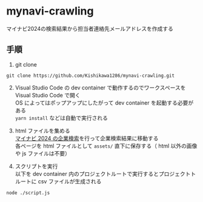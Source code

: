 # mynavi-crawling

マイナビ2024の検索結果から担当者連絡先メールアドレスを作成する

## 手順

1. git clone
  ```
  git clone https://github.com/Kishikawa1286/mynavi-crawling.git
  ```

2. Visual Studio Code の dev container で動作するのでワークスペースを Visual Studio Code で開く  
  OS によってはポップアップにしたがって dev container を起動する必要がある  
  `yarn install` などは自動で実行される

3. html ファイルを集める  
  [マイナビ 2024 の企業検索](https://job.mynavi.jp/24/pc/corpinfo/displayCorpSearch/index)を行って企業検索結果に移動する  
  各ページを html ファイルとして `assets/` 直下に保存する（ html 以外の画像や js ファイルは不要）

4. スクリプトを実行  
  以下を dev container 内のプロジェクトルートで実行するとプロジェクトトルートに csv ファイルが生成される
  ```
  node ./script.js
  ```
